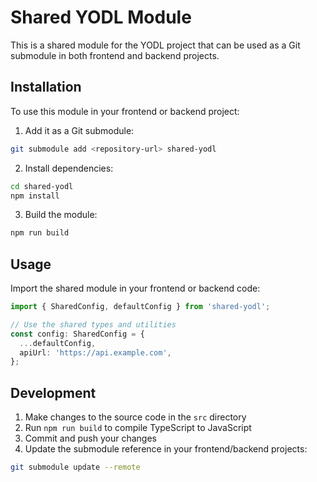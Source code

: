 # Shared YODL Module

This is a shared module for the YODL project that can be used as a Git submodule in both frontend and backend projects.

## Installation

To use this module in your frontend or backend project:

1. Add it as a Git submodule:

```bash
git submodule add <repository-url> shared-yodl
```

2. Install dependencies:

```bash
cd shared-yodl
npm install
```

3. Build the module:

```bash
npm run build
```

## Usage

Import the shared module in your frontend or backend code:

```typescript
import { SharedConfig, defaultConfig } from 'shared-yodl';

// Use the shared types and utilities
const config: SharedConfig = {
  ...defaultConfig,
  apiUrl: 'https://api.example.com',
};
```

## Development

1. Make changes to the source code in the `src` directory
2. Run `npm run build` to compile TypeScript to JavaScript
3. Commit and push your changes
4. Update the submodule reference in your frontend/backend projects:

```bash
git submodule update --remote
```
